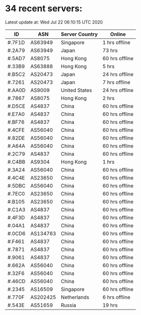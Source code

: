 # 34 recent servers:

Latest update at: Wed Jul 22 06:10:15 UTC 2020

| ID | ASN | Server Country | Online |
| -- | --- | -------------- | ------ |
| #.7F1D | AS63949 | Singapore | 1 hrs offline |
| #.2A79 | AS63949 | Japan | 73 hrs |
| #.5AD7 | AS8075 | Hong Kong | 60 hrs offline |
| #.33B9 | AS63888 | Hong Kong | 5 hrs |
| #.B5C2 | AS20473 | Japan | 24 hrs offline |
| #.7261 | AS20473 | Japan | 7 hrs offline |
| #.AA0D | AS9009 | United States | 24 hrs offline |
| #.7867 | AS8075 | Hong Kong | 2 hrs |
| #.D5CE | AS4837 | China | 60 hrs offline |
| #.E7A0 | AS4837 | China | 60 hrs offline |
| #.BF76 | AS4837 | China | 60 hrs offline |
| #.4CFE | AS56040 | China | 60 hrs offline |
| #.82DE | AS56040 | China | 60 hrs offline |
| #.A64A | AS56040 | China | 60 hrs offline |
| #.2C79 | AS4837 | China | 60 hrs offline |
| #.C4BB | AS9304 | Hong Kong | 1 hrs |
| #.3A24 | AS56040 | China | 60 hrs offline |
| #.4C4E | AS23650 | China | 60 hrs offline |
| #.5DBC | AS56040 | China | 60 hrs offline |
| #.7EC0 | AS23650 | China | 60 hrs offline |
| #.B105 | AS23650 | China | 60 hrs offline |
| #.C1A3 | AS4837 | China | 60 hrs offline |
| #.4F3D | AS4837 | China | 60 hrs offline |
| #.04A1 | AS4837 | China | 60 hrs offline |
| #.0CD6 | AS134763 | China | 60 hrs offline |
| #.F461 | AS4837 | China | 60 hrs offline |
| #.7871 | AS4837 | China | 60 hrs offline |
| #.9061 | AS4837 | China | 60 hrs offline |
| #.662A | AS56040 | China | 60 hrs offline |
| #.32F6 | AS56040 | China | 60 hrs offline |
| #.46CD | AS56040 | China | 60 hrs offline |
| #.2345 | AS16509 | Singapore | 60 hrs offline |
| #.770F | AS202425 | Netherlands | 6 hrs offline |
| #.543E | AS51659 | Russia | 19 hrs |

